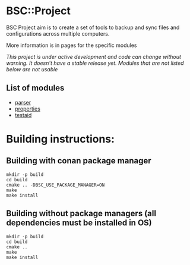 # BSC::Project

BSC Project aim is to create a set of tools to backup and sync files and configurations across multiple computers.

More information is in pages for the specific modules

*This project is under active development and code can change without warning. It doesn't have a stable release yet. Modules that are not
listed below are not usable*

## List of modules

* [parser](src/parser/README.md)
* [properties](src/properties/README.md)
* [testaid](src/testaid/README.md)

# Building instructions:

## Building with conan package manager

```shell
mkdir -p build
cd build
cmake .. -DBSC_USE_PACKAGE_MANAGER=ON
make 
make install
```

## Building without package managers (all dependencies must be installed in OS)

```shell
mkdir -p build
cd build
cmake .. 
make 
make install
```